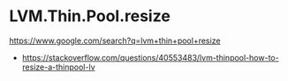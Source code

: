 # LVM.Thin.Pool.resize
https://www.google.com/search?q=lvm+thin+pool+resize

- https://stackoverflow.com/questions/40553483/lvm-thinpool-how-to-resize-a-thinpool-lv
